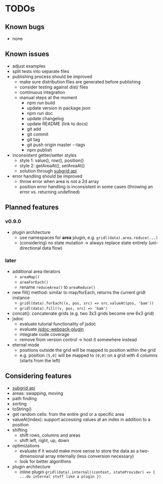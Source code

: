 # TODOs

## Known bugs

* none

## Known issues
 
* adjust examples
* split tests into separate files
* publishing process should be improved
    * make sure distribution files are generated before publishing
    * consider testing against dist/ files
    * continuous integration
    * manual steps at the moment
        * npm run build
        * update version in package.json
        * npm run doc
        * update changelog
        * update README (link to docs)
        * git add
        * git commit
        * git tag <version number>
        * git push origin master --tags
        * npm publish
* inconsistent getter/setter styles
    * style 1: value(), row(), position()
    * style 2: getAreaAt(), setAreaAt()
    * solution through [subgrid api](subgrid-api.md)
* error handling should be improved
    * throw error when area is not a 2d array
    * position error handling is inconsistent in some cases (throwing an error vs. returning undefined)

## Planned features

### v0.9.0

* plugin architecture
    * use namespaces for **area** plugin, e.g. `gridl(data).area.reduce(...)`
    * (considering) no state mutation -> always replace state entirely (uni-directional data flow)

### later

* additional area iterators
    * `areaMap()`
    * `areaForEach()`
    * rename `reduceArea()` to `areaReduce()` 
* new fill() method: similar to map/forEach, returns the current gridl instance
    * `gridl(data).forEach((v, pos, src) => src.valueAt(pos, 'bam'))`
    * `gridl(data).fill((v, pos, src) => 'bam')`
* concat(): concatenate grids (e.g. two 3x3 grids become one 6x3 grid)
* jsdoc
    * evaluate tutorial functionality of jsdoc
    * evaluate [jsdoc-webpack-plugin](https://www.npmjs.com/package/jsdoc-webpack-plugin)
    * integrate code coverage
    * remove from version control -> host it somewhere instead
* eternal mode
    * positions outside the grid will be mapped to position within the grid
    * e.g. position `[5,0]` will be mapped to `[0,0]` on a grid with 4 columns (starts from the left)

## Considering features

* [subgrid api](subgrid-api.md)
* areas: swapping, moving
* path finding
* sorting
* toString()
* get random cells: from the entire grid or a specific area
* valueAt(index): support accessing values at an index in addition to a position
* shifting
    * shift rows, columns and areas 
    * shift left, right, up, down
* optimizations
    * evaluate if it would make more sense to store the data as a two-dimensional array internally (less conversion necessary)
    * look for better algorithms
* plugin architecture
    * inline plugin `gridl(data).internal((context, stateProvider) => { ...do internal stuff like a plugin })`
